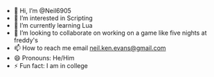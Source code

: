 - 👋 Hi, I’m @Neil6905
- 👀 I’m interested in Scripting
- 🌱 I’m currently learning Lua
- 💞️ I’m looking to collaborate on working on a game like five nights at freddy's
- 📫 How to reach me email neil.ken.evans@gmail.com
- 😄 Pronouns: He/Him
- ⚡ Fun fact: I am in college

<!---
Neil6905/Neil6905 is a ✨ special ✨ repository because its `README.md` (this file) appears on your GitHub profile.
You can click the Preview link to take a look at your changes.
--->
